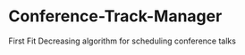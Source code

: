 Conference-Track-Manager
========================

First Fit Decreasing algorithm for scheduling conference talks
